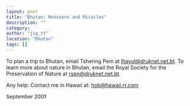 ```yaml
---
layout: post
title: "Bhutan: Monsoons and Miracles"
description: ""
category:
author: "jig_tt"
location: "Bhutan"
tags: []
---
```



To plan a trip to Bhutan, email Tshering Pem at 
lhayul@druknet.net.bt. To learn more about nature in 
Bhutan, email the Royal Society for the Preservation of 
Nature at rspn@druknet.net.bt. 

  
 Any help: Contact me in Hawaii at: hob@hawaii.rr.com 
 
  
 September 2001 







